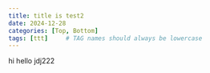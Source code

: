```yaml
---
title: title is test2
date: 2024-12-28
categories: [Top, Bottom]
tags: [ttt]     # TAG names should always be lowercase
---
```


hi hello jdj222